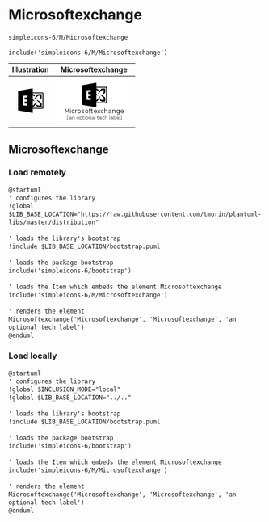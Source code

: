 # Microsoftexchange


```text
simpleicons-6/M/Microsoftexchange
```

```text
include('simpleicons-6/M/Microsoftexchange')
```



| Illustration | Microsoftexchange |
| :---: | :---: |
| ![illustration for Illustration](../../simpleicons-6/M/Microsoftexchange.png) | ![illustration for Microsoftexchange](../../simpleicons-6/M/Microsoftexchange.Local.png) |




## Microsoftexchange

### Load remotely
```plantuml
@startuml
' configures the library
!global $LIB_BASE_LOCATION="https://raw.githubusercontent.com/tmorin/plantuml-libs/master/distribution"

' loads the library's bootstrap
!include $LIB_BASE_LOCATION/bootstrap.puml

' loads the package bootstrap
include('simpleicons-6/bootstrap')

' loads the Item which embeds the element Microsoftexchange
include('simpleicons-6/M/Microsoftexchange')

' renders the element
Microsoftexchange('Microsoftexchange', 'Microsoftexchange', 'an optional tech label')
@enduml
```

### Load locally
```plantuml
@startuml
' configures the library
!global $INCLUSION_MODE="local"
!global $LIB_BASE_LOCATION="../.."

' loads the library's bootstrap
!include $LIB_BASE_LOCATION/bootstrap.puml

' loads the package bootstrap
include('simpleicons-6/bootstrap')

' loads the Item which embeds the element Microsoftexchange
include('simpleicons-6/M/Microsoftexchange')

' renders the element
Microsoftexchange('Microsoftexchange', 'Microsoftexchange', 'an optional tech label')
@enduml
```

